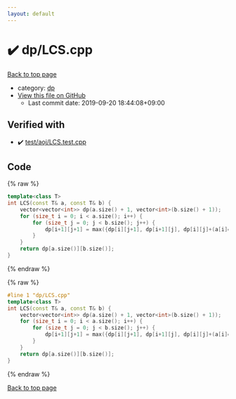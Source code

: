```yaml
---
layout: default
---
```


<!-- mathjax config similar to math.stackexchange -->
<script type="text/javascript" async
  src="https://cdnjs.cloudflare.com/ajax/libs/mathjax/2.7.5/MathJax.js?config=TeX-MML-AM_CHTML">
</script>
<script type="text/x-mathjax-config">
  MathJax.Hub.Config({
    TeX: { equationNumbers: { autoNumber: "AMS" }},
    tex2jax: {
      inlineMath: [ ['$','$'] ],
      processEscapes: true
    },
    "HTML-CSS": { matchFontHeight: false },
    displayAlign: "left",
    displayIndent: "2em"
  });
</script>

<script type="text/javascript" src="https://cdnjs.cloudflare.com/ajax/libs/jquery/3.4.1/jquery.min.js"></script>
<script src="https://cdn.jsdelivr.net/npm/jquery-balloon-js@1.1.2/jquery.balloon.min.js" integrity="sha256-ZEYs9VrgAeNuPvs15E39OsyOJaIkXEEt10fzxJ20+2I=" crossorigin="anonymous"></script>
<script type="text/javascript" src="../../assets/js/copy-button.js"></script>
<link rel="stylesheet" href="../../assets/css/copy-button.css" />


# :heavy_check_mark: dp/LCS.cpp

<a href="../../index.html">Back to top page</a>

* category: <a href="../../index.html#95687afb5d9a2a9fa39038f991640b0c">dp</a>
* <a href="{{ site.github.repository_url }}/blob/master/dp/LCS.cpp">View this file on GitHub</a>
    - Last commit date: 2019-09-20 18:44:08+09:00




## Verified with

* :heavy_check_mark: <a href="../../verify/test/aoj/LCS.test.cpp.html">test/aoj/LCS.test.cpp</a>


## Code

<a id="unbundled"></a>
{% raw %}
```cpp
template<class T>
int LCS(const T& a, const T& b) {
	vector<vector<int>> dp(a.size() + 1, vector<int>(b.size() + 1));
	for (size_t i = 0; i < a.size(); i++) {
		for (size_t j = 0; j < b.size(); j++) {
			dp[i+1][j+1] = max({dp[i][j+1], dp[i+1][j], dp[i][j]+(a[i]==b[j])});
		}
	}
	return dp[a.size()][b.size()];
}
```
{% endraw %}

<a id="bundled"></a>
{% raw %}
```cpp
#line 1 "dp/LCS.cpp"
template<class T>
int LCS(const T& a, const T& b) {
	vector<vector<int>> dp(a.size() + 1, vector<int>(b.size() + 1));
	for (size_t i = 0; i < a.size(); i++) {
		for (size_t j = 0; j < b.size(); j++) {
			dp[i+1][j+1] = max({dp[i][j+1], dp[i+1][j], dp[i][j]+(a[i]==b[j])});
		}
	}
	return dp[a.size()][b.size()];
}

```
{% endraw %}

<a href="../../index.html">Back to top page</a>

